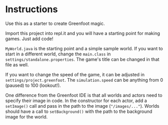 # Instructions

Use this as a starter to create Greenfoot magic.

Import this project into repl.it and you will have a starting point for making games. Just add code!

`MyWorld.java` is the starting point and a simple sample world. If you want to start in a different world,
change the `main.class` in `settings/standalone.properties`. The game's title can be changed in that file
as well.

If you want to change the speed of the game, it can be adjusted in `settings/project.greenfoot`. The
`simulation.speed` can be anything from 0 (paused) to 100 (lookout!).

One difference from the Greenfoot IDE is that all worlds and actors need to specify their image in code.
In the constructor for each actor, add a `setImage()` call and pass in the path to the image 
(`"/images/..."`). Worlds should have a call to `setBackground()` with the path to the background
image for the world.
